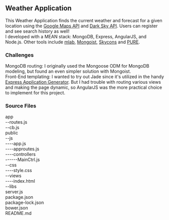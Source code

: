 ## Weather Application

This Weather Application finds the current weather and forecast for a given location using the [Google Maps API](https://developers.google.com/maps/) and [Dark Sky API](https://darksky.net/dev). Users can register and see search history as well!  
I developed with a MEAN stack: MongoDB, Express, AngularJS, and Node.js. Other tools include [mlab](http://docs.mlab.com/), [Mongoist](https://github.com/saintedlama/mongoist), [Skycons](http://darkskyapp.github.io/skycons/) and [PURE](https://purecss.io/). 


### Challenges
MongoDB routing: I originally used the Mongoose ODM for MongoDB modeling, but found an even simpler solution with Mongoist.  
Front-End templating: I wanted to try out Jade since it's utilized in the handy [Express Application Generator](https://expressjs.com/en/starter/generator.html). But I had trouble with routing various views and making the page dynamic, so AngularJS was the more practical choice to implement for this project.


### Source Files 

app  
--routes.js  
--cb.js  
public  
--js  
----app.js  
----approutes.js  
----controllers  
------MainCtrl.js  
--css  
----style.css  
--views  
----index.html  
--libs  
server.js  
package.json  
package-lock.json  
bower.json  
README.md  


